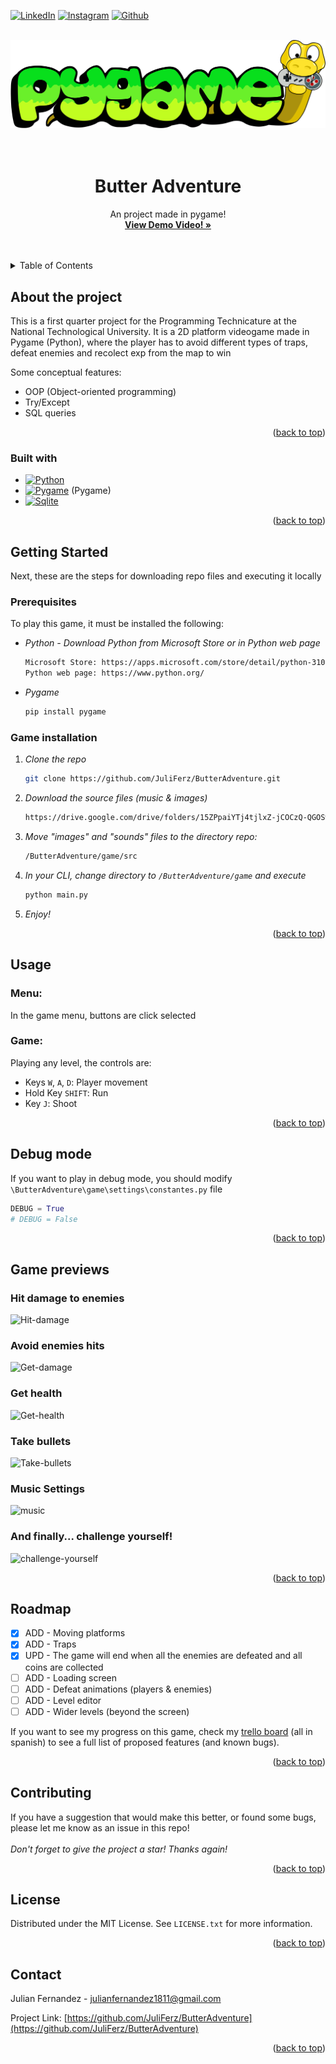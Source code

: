 <a name="readme-top"></a>
<!--
*** Project: Made in Pygame - Python
*** License: MIT License
*** Author: Julian Fernandez
-->

[![LinkedIn][linedin_img]][linkedin_link] [![Instagram][instagram_img]][instagram_link] [![Github][github_img]][github_link] 

<!-- PROJECT LOGO -->
<br />
<div align="center">
  <a>
    <img src="https://raw.githubusercontent.com/pygame/pygame/main/docs/reST/_static/pygame_logo.svg" alt="Logo">
  </a>
  <br />  <br />  <br />
  <h1 align="center">Butter Adventure</h1>

  <p align="center">
    An project made in pygame!
    <br />
    <a href="https://youtu.be/PAlTpb0GGug"><strong>View Demo Video! »</strong></a>
    <br />
  </p>
</div>


<br />
<br />
<!-- TABLE OF CONTENTS -->
<details>
  <summary>Table of Contents</summary>
  <ol>
    <li>
      <a href="#about-the-project">About the project</a>
      <ul>
        <li><a href="#built-with">Built with</a></li>
      </ul>
    </li>
    <li>
      <a href="#getting-started">Getting Started</a>
      <ul>
        <li><a href="#prerequisites">Prerequisites</a></li>
        <li><a href="#game-installation">Game installation</a></li>
      </ul>
    </li>
    <li><a href="#usage">Usage</a></li>
    <li><a href="#debug-mode">Debug mode</a></li>
    <li><a href="#game-previews">Game previews</a></li>
    <li><a href="#roadmap">Roadmap</a></li>
    <li><a href="#license">License</a></li>
    <li><a href="#contact">Contact</a></li>
  </ol>
</details>



<!-- ABOUT THE PROJECT -->
## About the project

This is a first quarter project for the Programming Technicature at the National Technological University.
It is a 2D platform videogame made in Pygame (Python), where the player has to avoid different types of traps, defeat enemies and recolect exp from the map to win

Some conceptual features:
* OOP (Object-oriented programming)
* Try/Except
* SQL queries
<p align="right">(<a href="#readme-top">back to top</a>)</p>



### Built with

* [![Python][python_img]][python_url]
* [![Pygame][python_img]][pygame_url] (Pygame)
* [![Sqlite][sqlite_img]][sqlite_url]

<p align="right">(<a href="#readme-top">back to top</a>)</p>


<!-- GETTING STARTED -->
## Getting Started

Next, these are the steps for downloading repo files and executing it locally

### Prerequisites

To play this game, it must be installed the following:

* _Python - Download Python from Microsoft Store or in Python web page_
  ```sh
  Microsoft Store: https://apps.microsoft.com/store/detail/python-310/9PJPW5LDXLZ5
  Python web page: https://www.python.org/
  ```
* _Pygame_
  ```sh
  pip install pygame
  ```

### Game installation

1. _Clone the repo_
   ```sh
   git clone https://github.com/JuliFerz/ButterAdventure.git
   ```
2. _Download the source files (music & images)_
   ```sh
   https://drive.google.com/drive/folders/15ZPpaiYTj4tjlxZ-jCOCzQ-QGOSwkSZ8?usp=share_link
   ```
3. _Move "images" and "sounds" files to the directory repo:_
   ```sh
   /ButterAdventure/game/src
   ```
4. _In your CLI, change directory to `/ButterAdventure/game` and execute_
   ```sh
   python main.py
   ```
5. _Enjoy!_
<p align="right">(<a href="#readme-top">back to top</a>)</p>



<!-- USAGE EXAMPLES -->
## Usage
### Menu:
In the game menu, buttons are click selected

### Game: 
Playing any level, the controls are:

* Keys `W`, `A`, `D`: Player movement
* Hold Key `SHIFT`: Run
* Key `J`: Shoot
<p align="right">(<a href="#readme-top">back to top</a>)</p>

## Debug mode
If you want to play in debug mode, you should modify `\ButterAdventure\game\settings\constantes.py` file
   ```py
   DEBUG = True
   # DEBUG = False
   ```

<p align="right">(<a href="#readme-top">back to top</a>)</p>

<!-- GAME PREVIEWS -->
## Game previews
### Hit damage to enemies
![Hit-damage](https://user-images.githubusercontent.com/97322714/206854945-a4913cb9-ddf9-48b4-83bf-ace99ceea5a5.gif)

### Avoid enemies hits
![Get-damage](https://user-images.githubusercontent.com/97322714/206855066-b8bb599c-5c53-4130-9008-ffb8925c7729.gif)

### Get health 
![Get-health](https://user-images.githubusercontent.com/97322714/206855082-9d28d315-8b4f-436e-b8d9-e66264fc7bfc.gif)

### Take bullets 
![Take-bullets](https://user-images.githubusercontent.com/97322714/206855110-514cea76-dd41-4d43-ae75-fe5b05b6d5d1.gif)

### Music Settings
![music](https://user-images.githubusercontent.com/97322714/206855151-6a4a58cf-47a8-457c-84ee-dff12e526aa3.gif)

### And finally... challenge yourself!
![challenge-yourself](https://user-images.githubusercontent.com/97322714/206855167-cf4b773d-f17e-4490-9501-8dabd2cccb24.gif)

<p align="right">(<a href="#readme-top">back to top</a>)</p>

<!-- ROADMAP -->
## Roadmap

- [x] ADD - Moving platforms
- [x] ADD - Traps
- [x] UPD - The game will end when all the enemies are defeated and all coins are collected
- [ ] ADD - Loading screen
- [ ] ADD - Defeat animations (players & enemies)
- [ ] ADD - Level editor
- [ ] ADD - Wider levels (beyond the screen)

If you want to see my progress on this game, check my [trello board](https://trello.com/b/HJ94PNx8/pygame)  (all in spanish) to see a full list of proposed features (and known bugs).


<p align="right">(<a href="#readme-top">back to top</a>)</p>


<!-- CONTRIBUTING -->
## Contributing

If you have a suggestion that would make this better, or found some bugs, please let me know as an issue in this repo!<br/><br/>
_Don't forget to give the project a star! Thanks again!_

<p align="right">(<a href="#readme-top">back to top</a>)</p>


<!-- LICENSE -->
## License

Distributed under the MIT License. See `LICENSE.txt` for more information.

<p align="right">(<a href="#readme-top">back to top</a>)</p>


<!-- CONTACT -->
## Contact

Julian Fernandez - julianfernandez1811@gmail.com

Project Link: [https://github.com/JuliFerz/ButterAdventure](https://github.com/JuliFerz/ButterAdventure)

<p align="right">(<a href="#readme-top">back to top</a>)</p>


<!-- MARKDOWN LINKS & IMAGES -->
[linedin_img]: https://img.shields.io/badge/LinkedIn-0077B5?style=for-the-badge&logo=linkedin&logoColor=white
[linkedin_link]: https://www.linkedin.com/in/julian-fernandez-707612180/
[instagram_img]: https://img.shields.io/badge/Instagram-E4405F?style=for-the-badge&logo=instagram&logoColor=white
[instagram_link]: https://www.instagram.com/juli_ferz/
[github_img]: https://img.shields.io/badge/GitHub-100000?style=for-the-badge&logo=github&logoColor=white
[github_link]: https://github.com/JuliFerz/
[python_img]: https://img.shields.io/badge/Python-FFD43B?style=for-the-badge&logo=python&logoColor=blue
[python_url]: https://www.python.org/
[pygame_url]: https://www.pygame.org/

[sqlite_img]: https://img.shields.io/badge/SQLite-07405E?style=for-the-badge&logo=sqlite&logoColor=white
[sqlite_url]: https://www.sqlite.org/index.html